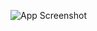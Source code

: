 ![App Screenshot](https://user-images.githubusercontent.com/77201172/201767410-49f5d3d7-423d-4978-87dc-acf1d9fc04aa.png)
